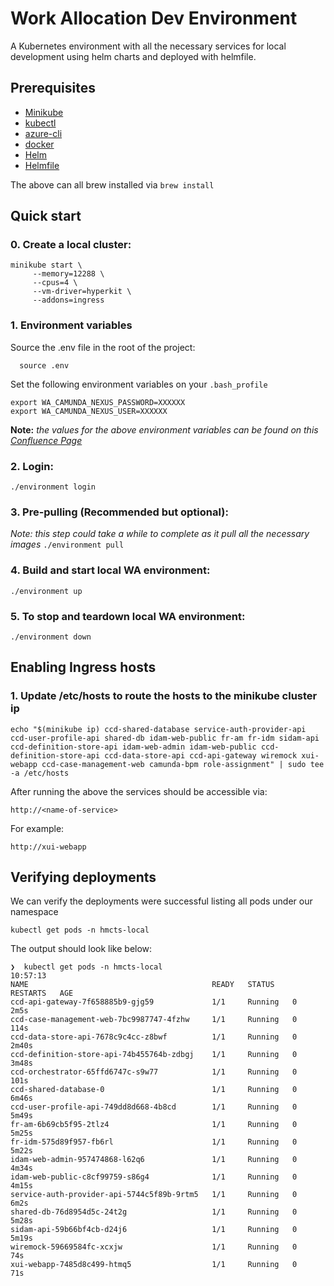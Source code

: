 # Work Allocation Dev Environment

A Kubernetes environment with all the necessary services for local development using helm charts and deployed with helmfile.

## Prerequisites

- [Minikube](https://kubernetes.io/docs/tasks/tools/install-minikube/)
- [kubectl](https://kubernetes.io/docs/tasks/tools/install-kubectl/)
- [azure-cli](https://docs.microsoft.com/en-gb/cli/azure/install-azure-cli)
- [docker](https://www.docker.com/)
- [Helm](https://helm.sh)
- [Helmfile](https://github.com/roboll/helmfile)

The above can all brew installed via `brew install`

## Quick start


### 0. Create a local cluster:

```
minikube start \
     --memory=12288 \
     --cpus=4 \
     --vm-driver=hyperkit \
     --addons=ingress
```

### 1. Environment variables

Source the .env file in the root of the project:
```
  source .env
```
Set the following environment variables on your `.bash_profile`

```
export WA_CAMUNDA_NEXUS_PASSWORD=XXXXXX
export WA_CAMUNDA_NEXUS_USER=XXXXXX
```
**Note:** _the values for the above environment variables can be found on this [Confluence Page](https://tools.hmcts.net/confluence/display/WA/Camunda+Enterprise+Licence+Key)_

### 2. Login:

  `./environment login`

### 3. Pre-pulling (Recommended but optional):
*Note: this step could take a while to complete as it pull all the necessary images*
  `./environment pull`

### 4. Build and start local WA environment:

  `./environment up`

### 5. To stop and teardown local WA environment:

  `./environment down`


## Enabling Ingress hosts

### 1. Update /etc/hosts to route the hosts to the minikube cluster ip

```
echo "$(minikube ip) ccd-shared-database service-auth-provider-api ccd-user-profile-api shared-db idam-web-public fr-am fr-idm sidam-api ccd-definition-store-api idam-web-admin idam-web-public ccd-definition-store-api ccd-data-store-api ccd-api-gateway wiremock xui-webapp ccd-case-management-web camunda-bpm role-assignment" | sudo tee -a /etc/hosts
```

After running the above the services should be accessible via:

`http://<name-of-service>`

For example:

`http://xui-webapp`


## Verifying deployments

We can verify the deployments were successful listing all pods under our namespace

 `kubectl get pods -n hmcts-local`

The output should look like below:

```
❯  kubectl get pods -n hmcts-local                                                                                10:57:13
NAME                                         READY   STATUS    RESTARTS   AGE
ccd-api-gateway-7f658885b9-gjg59             1/1     Running   0          2m5s
ccd-case-management-web-7bc9987747-4fzhw     1/1     Running   0          114s
ccd-data-store-api-7678c9c4cc-z8bwf          1/1     Running   0          2m40s
ccd-definition-store-api-74b455764b-zdbgj    1/1     Running   0          3m48s
ccd-orchestrator-65ffd6747c-s9w77            1/1     Running   0          101s
ccd-shared-database-0                        1/1     Running   0          6m46s
ccd-user-profile-api-749dd8d668-4b8cd        1/1     Running   0          5m49s
fr-am-6b69cb5f95-2tlz4                       1/1     Running   0          5m25s
fr-idm-575d89f957-fb6rl                      1/1     Running   0          5m22s
idam-web-admin-957474868-l62q6               1/1     Running   0          4m34s
idam-web-public-c8cf99759-s86g4              1/1     Running   0          4m15s
service-auth-provider-api-5744c5f89b-9rtm5   1/1     Running   0          6m2s
shared-db-76d8954d5c-24t2g                   1/1     Running   0          5m28s
sidam-api-59b66bf4cb-d24j6                   1/1     Running   0          5m19s
wiremock-59669584fc-xcxjw                    1/1     Running   0          74s
xui-webapp-7485d8c499-htmq5                  1/1     Running   0          71s
```
